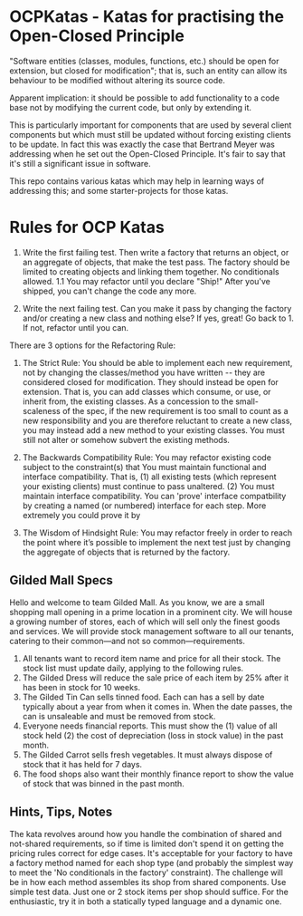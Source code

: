 OCPKatas - Katas for practising the Open-Closed Principle
=========================================================

"Software entities (classes, modules, functions, etc.) should be open for extension, but closed for
modification"; that is, such an entity can allow its behaviour to be modified without altering its
source code.

Apparent implication: it should be possible to add functionality to a code base not by modifying
the current code, but only by extending it.

This is particularly important for components that are used by several client components but which
must still be updated without forcing existing clients to be update. In fact this was exactly the 
case that Bertrand Meyer was addressing when he set out the Open-Closed Principle. It's fair to say 
that it's still a significant issue in software.

This repo contains various katas which may help in learning ways of addressing this; and some 
starter-projects for those katas.

Rules for OCP Katas
===================

1. Write the first failing test.
Then write a factory that returns an object, or an aggregate of objects, that make the test pass. The factory 
should be limited to creating objects and linking them together. No conditionals allowed.
1.1 You may refactor until you declare "Ship!" After you've shipped, you can't change the code any more.

2. Write the next failing test.
Can you make it pass by changing the factory and/or creating a new class and nothing else? If yes, great! 
Go back to 1. If not, refactor until you can.

There are 3 options for the Refactoring Rule:

1. The Strict Rule: You should be able to implement each new requirement, not by changing the 
classes/method you have written -- they are considered closed for modification. They should instead be open 
for extension. That is, you can add classes which consume, or use, or inherit from, the existing classes. 
As a concession to the small-scaleness of the spec, if the new requirement is too small to count as a new 
responsibility and you are therefore reluctant to create a new class, you may instead add a new method to 
your existing classes. You must still not alter or somehow subvert the existing methods.

2. The Backwards Compatibility Rule: You may refactor existing code subject to the constraint(s) that 
You must maintain functional and interface compatibility. That is, (1) all existing tests (which represent
your existing clients) must continue to pass unaltered. (2) You must maintain interface compatibility. 
You can 'prove' interface compatbility by creating a named (or numbered) interface for each step. More
extremely you could prove it by 

3. The Wisdom of Hindsight Rule: You may refactor freely in order to reach the point where it’s possible
to implement the next test just by changing the aggregate of objects that is returned by the factory.



Gilded Mall Specs
-----------------

Hello and welcome to team Gilded Mall. As you know, we are a small shopping mall opening in a prime location in a 
prominent city. We will house a growing number of stores, each of which will sell only the finest goods and services. 
We will provide stock management software to all our tenants, catering to their common—and not so common—requirements.

1. All tenants want to record item name and price for all their stock. The stock list must update daily, 
applying to the following rules.
2. The Gilded Dress will reduce the sale price of each item by 25% after it has been in stock for 10 weeks.
3. The Gilded Tin Can sells tinned food. Each can has a sell by date typically about a year from when it 
comes in. When the date passes, the can is unsaleable and must be removed from stock.
4. Everyone needs financial reports. This must show the (1) value of all stock held (2) the cost of 
depreciation (loss in stock value) in the past month.
5. The Gilded Carrot sells fresh vegetables. It must always dispose of stock that it has held for 7 days.
6. The food shops also want their monthly finance report to show the value of stock that was binned in the past month.

Hints, Tips, Notes
------------------

The kata revolves around how you handle the combination of shared and not-shared requirements, so if time is limited don't spend it on getting the pricing rules correct for edge cases.
It's acceptable for your factory to have a factory method named for each shop type (and probably the simplest way to meet the 'No conditionals in the factory' constraint). The challenge will be in how each method assembles its shop from shared components.
Use simple test data. Just one or 2 stock items per shop should suffice.
For the enthusiastic, try it in both a statically typed language and a dynamic one.
